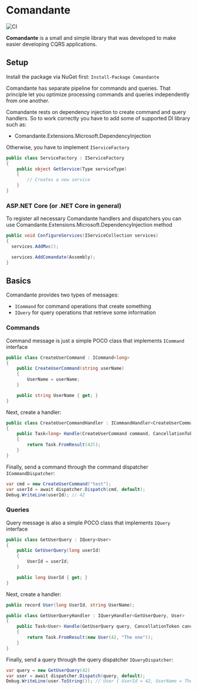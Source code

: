 Comandante
=======
![CI](https://github.com/vlasovsv/Comandante/workflows/.NET/badge.svg)

**Comandante** is a small and simple library that was developed to make easier developing CQRS applications.

## Setup
Install the package via NuGet first:
`Install-Package Comandante`

Comandante has separate pipeline for commands and queries. That principle let you optimize processing commands and queries independently from one another.

Comandante rests on dependency injection to create command and query handlers.
So to work correctly you have to add some of supported DI library such as:
* Comandante.Extensions.Microsoft.DependencyInjection

Otherwise, you have to implement `IServiceFactory`

```csharp
public class ServiceFactory : IServiceFactory
{   
    public object GetService(Type serviceType)
    {
        // Creates a new service
    }
}
```

### ASP.NET Core (or .NET Core in general)
To register all necessary Comandante handlers and dispatchers you can use Comandante.Extensions.Microsoft.DependencyInjection method
```csharp
public void ConfigureServices(IServiceCollection services)
{
  services.AddMvc();

  services.AddComandate(Assembly);
}
```

## Basics
Comandante provides two types of messages:
* `ICommand` for command operations that create something
* `IQuery` for query operations that retrieve some information

### Commands
Command message is just a simple POCO class that implements `ICommand` interface
```csharp
public class CreateUserCommand : ICommand<long>
{
    public CreateUserCommand(string userName)
    {
        UserName = userName;
    }

    public string UserName { get; }
}
```

Next, create a handler:
```csharp
public class CreateUserCommandHandler : ICommandHandler<CreateUserCommand, long>
{
    public Task<long> Handle(CreateUserCommand command, CancellationToken cancellationToken)
    {
        return Task.FromResult(42l);
    }
}
```
Finally, send a command through the command dispatcher `ICommandDispatcher`:
```csharp
var cmd = new CreateUserCommand("test");
var userId = await dispatcher.Dispatch(cmd, default);
Debug.WriteLine(userId); // 42
```

### Queries
Query message is also a simple POCO class that implements `IQuery` interface
```csharp
public class GetUserQuery : IQuery<User>
{
    public GetUserQuery(long userId)
    {
        UserId = userId;
    }

    public long UserId { get; }
}
```

Next, create a handler:
```csharp
public record User(long UserId, string UserName);

public class GetUserQueryHandler : IQueryHandler<GetUserQuery, User>
{
    public Task<User> Handle(GetUserQuery query, CancellationToken cancellationToken)
    {
        return Task.FromResult(new User(42, "The one"));
    }
}
```
Finally, send a query through the query dispatcher `IQueryDispatcher`:
```csharp
var query = new GetUserQuery(42)
var user = await dispatcher.Dispatch(query, default);
Debug.WriteLine(user.ToString()); // User { UserId = 42, UserName = The one }
```
